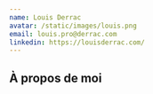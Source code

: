 ```yaml
---
name: Louis Derrac
avatar: /static/images/louis.png
email: louis.pro@derrac.com
linkedin: https://louisderrac.com/
---
```


## À propos de moi

